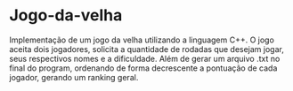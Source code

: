 # Jogo-da-velha
Implementação de um jogo da velha utilizando a linguagem C++. O jogo aceita dois jogadores, solicita a quantidade de rodadas que desejam jogar, seus respectivos nomes e a dificuldade. Além de gerar um arquivo .txt no final do program, ordenando de forma decrescente a pontuação de cada jogador, gerando um ranking geral.
